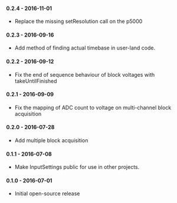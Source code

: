 #### 0.2.4 - 2016-11-01
* Replace the missing setResolution call on the p5000

#### 0.2.3 - 2016-09-16
* Add method of finding actual timebase in user-land code.

#### 0.2.2 - 2016-09-12
* Fix the end of sequence behaviour of block voltages with takeUntilFinished

#### 0.2.1 - 2016-09-09
* Fix the mapping of ADC count to voltage on multi-channel block acquisition

#### 0.2.0 - 2016-07-28
* Add multiple block acquisition

#### 0.1.1 - 2016-07-08
* Make InputSettings public for use in other projects.

#### 0.1.0 - 2016-07-01
* Initial open-source release
